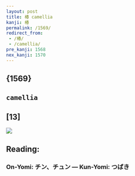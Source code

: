 ```yaml
---
layout: post
title: 椿 camellia
kanji: 椿
permalink: /1569/
redirect_from:
 - /椿/
 - /camellia/
pre_kanji: 1568
nex_kanji: 1570
---
```


## {1569}

## `camellia`

## [13]

<div class="stroke"><img src="E6A4BF.png" /></div>

## Reading:

### On-Yomi: チン、チュン &mdash; Kun-Yomi: つばき
